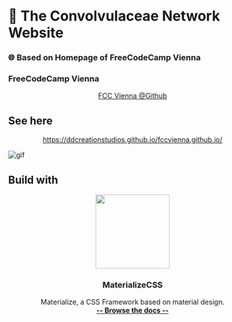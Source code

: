 # 📝 The Convolvulaceae Network Website

### 🌐 Based on Homepage of FreeCodeCamp Vienna
### FreeCodeCamp Vienna

<p align="center">
<a href="https://github.com/FCCVienna/FCCVienna">FCC Vienna @Github</a>
</p>


## See here

<p align="center"> 
<a href="https://ddcreationstudios.github.io/fccvienna.github.io/ ">https://ddcreationstudios.github.io/fccvienna.github.io/ </a>
</p>

<img src="./images/screenshot.png" alt="gif"/>

## Build with 

<p align="center">
  <a href="http://materializecss.com/">
    <img src="http://materializecss.com/res/materialize.svg" width="150">
  </a>
</p>
<p align="center">
  <h3 align="center">MaterializeCSS</h3>
  <p align="center">
    Materialize, a CSS Framework based on material design.
    <br>
    <a href="http://materializecss.com/"><strong>-- Browse the docs --</strong></a>
</p>

